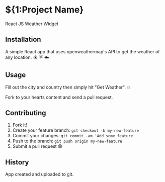 # ${1:Project Name}

React JS Weather Widget

## Installation

A simple React app that uses openweathermap's API to get the weather of any location. :sunny: :umbrella: :cloud:

## Usage

Fill out the city and country then simply hit "Get Weather". :boom:

Fork to your hearts content and send a pull request.

## Contributing

1. Fork it!
2. Create your feature branch: `git checkout -b my-new-feature`
3. Commit your changes: `git commit -am 'Add some feature'`
4. Push to the branch: `git push origin my-new-feature`
5. Submit a pull request :smiley:

## History

App created and uploaded to git.
